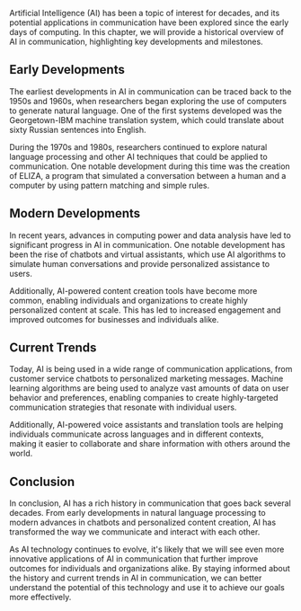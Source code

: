 
Artificial Intelligence (AI) has been a topic of interest for decades, and its potential applications in communication have been explored since the early days of computing. In this chapter, we will provide a historical overview of AI in communication, highlighting key developments and milestones.

Early Developments
------------------

The earliest developments in AI in communication can be traced back to the 1950s and 1960s, when researchers began exploring the use of computers to generate natural language. One of the first systems developed was the Georgetown-IBM machine translation system, which could translate about sixty Russian sentences into English.

During the 1970s and 1980s, researchers continued to explore natural language processing and other AI techniques that could be applied to communication. One notable development during this time was the creation of ELIZA, a program that simulated a conversation between a human and a computer by using pattern matching and simple rules.

Modern Developments
-------------------

In recent years, advances in computing power and data analysis have led to significant progress in AI in communication. One notable development has been the rise of chatbots and virtual assistants, which use AI algorithms to simulate human conversations and provide personalized assistance to users.

Additionally, AI-powered content creation tools have become more common, enabling individuals and organizations to create highly personalized content at scale. This has led to increased engagement and improved outcomes for businesses and individuals alike.

Current Trends
--------------

Today, AI is being used in a wide range of communication applications, from customer service chatbots to personalized marketing messages. Machine learning algorithms are being used to analyze vast amounts of data on user behavior and preferences, enabling companies to create highly-targeted communication strategies that resonate with individual users.

Additionally, AI-powered voice assistants and translation tools are helping individuals communicate across languages and in different contexts, making it easier to collaborate and share information with others around the world.

Conclusion
----------

In conclusion, AI has a rich history in communication that goes back several decades. From early developments in natural language processing to modern advances in chatbots and personalized content creation, AI has transformed the way we communicate and interact with each other.

As AI technology continues to evolve, it's likely that we will see even more innovative applications of AI in communication that further improve outcomes for individuals and organizations alike. By staying informed about the history and current trends in AI in communication, we can better understand the potential of this technology and use it to achieve our goals more effectively.
